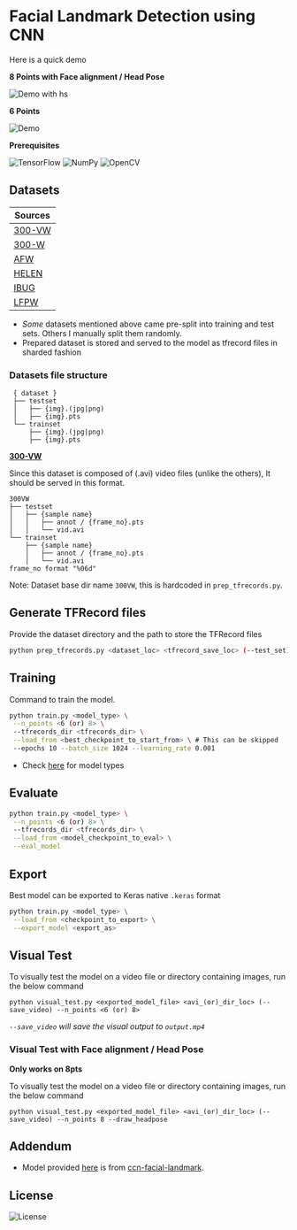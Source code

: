 # Facial Landmark Detection using CNN


Here is a quick demo

**8 Points with Face alignment / Head Pose**

![Demo with hs](./demos/demo_8pts_hs.gif?raw=true)

**6 Points**

![Demo](./demos/demo_6pts.gif?raw=true)

**Prerequisites**

![TensorFlow](https://img.shields.io/badge/TensorFlow-v2.16-blue)
![NumPy](https://img.shields.io/badge/NumPy-1.26-blue)
![OpenCV](https://img.shields.io/badge/OpenCV-4.9-blue)

## Datasets

| Sources |
| -------- |
| [300-VW](https://ibug.doc.ic.ac.uk/resources/300-VW/) |
| [300-W](https://ibug.doc.ic.ac.uk/resources/300-W/) |
| [AFW](https://www.ics.uci.edu/~xzhu/face/) |
| [HELEN](http://www.ifp.illinois.edu/~vuongle2/helen/) |
| [IBUG](https://ibug.doc.ic.ac.uk/resources/facial-point-annotations/) |
| [LFPW](https://neerajkumar.org/databases/lfpw/) |

- *Some* datasets mentioned above came pre-split into training and test sets. Others I manually split them randomly.
- Prepared dataset is stored and served to the model as tfrecord files in sharded fashion

### Datasets file structure

```
 { dataset }
 ├── testset
 │   ├── {img}.(jpg|png)
 │   ├── {img}.pts
 └── trainset
     ├── {img}.(jpg|png)
     ├── {img}.pts
```

**[300-VW](https://ibug.doc.ic.ac.uk/resources/300-VW/)**

Since this dataset is composed of (.avi) video files (unlike the others), It should be served in this format.

```
300VW
├── testset
│   ├── {sample name}
│   │   ├── annot / {frame_no}.pts
│   │   └── vid.avi
└── trainset
    ├── {sample name}
    │   ├── annot / {frame_no}.pts
    │   └── vid.avi
frame_no format "%06d"
```

Note: Dataset base dir name `300VW`, this is hardcoded in `prep_tfrecords.py`.

## Generate TFRecord files

Provide the dataset directory and the path to store the TFRecord files

```bash
python prep_tfrecords.py <dataset_loc> <tfrecord_save_loc> (--test_set) --n_points <6 (or) 8>
```

## Training

Command to train the model.

```bash
python train.py <model_type> \
 --n_points <6 (or) 8> \
 --tfrecords_dir <tfrecords_dir> \
 --load_from <best_checkpoint_to_start_from> \ # This can be skipped
 --epochs 10 --batch_size 1024 --learning_rate 0.001
```
- Check [here](https://github.com/mnjm/facial-landmarks-cnn/blob/main/train.py#L10C1-L10C57) for model types

## Evaluate

```bash
python train.py <model_type> \
 --n_points <6 (or) 8> \
 --tfrecords_dir <tfrecords_dir> \
 --load_from <model_checkpoint_to_eval> \
 --eval_model
```

## Export

Best model can be exported to Keras native `.keras` format
```bash
python train.py <model_type> \
 --load_from <checkpoint_to_export> \
 --export_model <export_as>
```

## Visual Test

To visually test the model on a video file or directory containing images, run the below command
```
python visual_test.py <exported_model_file> <avi_(or)_dir_loc> (--save_video) --n_points <6 (or) 8>
```
*`--save_video` will save the visual output to `output.mp4`*

### Visual Test with Face alignment / Head Pose

**Only works on 8pts**

To visually test the model on a video file or directory containing images, run the below command
```
python visual_test.py <exported_model_file> <avi_(or)_dir_loc> (--save_video) --n_points 8 --draw_headpose
```

## Addendum

- Model provided [here](https://github.com/mnjm/facial-landmarks-cnn/blob/main/models/from_github.py) is from [ccn-facial-landmark](https://github.com/yinguobing/cnn-facial-landmark).

## License
![License](https://img.shields.io/badge/GNU-v3.0-brightgreen)
